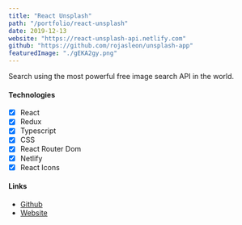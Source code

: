 ```yaml
---
title: "React Unsplash"
path: "/portfolio/react-unsplash"
date: 2019-12-13
website: "https://react-unsplash-api.netlify.com"
github: "https://github.com/rojasleon/unsplash-app"
featuredImage: "./gEKA2gy.png"
---
```


Search using the most powerful free image search API in the world.

#### Technologies

- [x] React
- [x] Redux
- [x] Typescript
- [x] CSS
- [x] React Router Dom
- [x] Netlify
- [x] React Icons

#### Links

- [Github](https://github.com/rojasleon/unsplash-app "Github")
- [Website](https://react-unsplash-api.netlify.com "Gifs and Stickers")